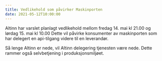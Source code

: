 ```yaml
---
title: Vedlikehold som påvirker Maskinporten 
date: 2021-05-12T10:00:00
---
```

Altinn har varslet planlagt vedlikehold mellom fredag 14. mai kl 21.00 og lørdag 15. mai kl 10.00
Dette vil påvirke konsumenter av maskinporten som har delegert en api-tilgang videre til en leverandør.

Så lenge Altinn er nede, vil Altinn delegering tjenesten være nede. Dette rammer også selvbetjening i produksjonsmiljøet.

